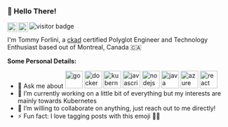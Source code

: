 ### 👋 Hello There!

<a href="https://twitter.com/tommy_forlini">
  <img align="left" alt="Tommy Forlini | Twitter" width="22px" src="https://www.vectorlogo.zone/logos/twitter/twitter-icon.svg" />
</a>
<a href="https://www.linkedin.com/in/tommy-forlini-22225031/">
  <img align="left" alt="Tommy's LinkedIn Profile" width="22px" src="https://www.vectorlogo.zone/logos/linkedin/linkedin-icon.svg" />
</a>
<a>
<img src="https://visitor-badge.glitch.me/badge?page_id=page.id" alt="visitor badge"/>

<br />

I'm Tommy Forlini, a [ckad](https://www.youracclaim.com/badges/25d4460b-aaf5-4cb8-af9a-129b180fcea5/linked_in) certified Polyglot Engineer and Technology Enthusiast based out of Montreal, Canada 🇨🇦

**Some Personal Details:**

- 💬 Ask me about <img src="https://www.vectorlogo.zone/logos/golang/golang-icon.svg" alt="go" width="40" height="40"/> <img src="https://www.vectorlogo.zone/logos/docker/docker-icon.svg" alt="docker" width="40" height="40"/> <img src="https://www.vectorlogo.zone/logos/kubernetes/kubernetes-icon.svg" alt="kubernetes" width="40" height="40"/> <img src="https://www.vectorlogo.zone/logos/javascript/javascript-icon.svg" alt="javascript" width="40" height="40"/> <img src="https://www.vectorlogo.zone/logos/nodejs/nodejs-icon.svg" alt="nodejs" width="40" height="40"/> <img 
src="https://www.vectorlogo.zone/logos/java/java-icon.svg" alt="java" width="40" height="40"/> <img src="https://www.vectorlogo.zone/logos/microsoft_azure/microsoft_azure-icon.svg" alt="azure" width="40" height="40"/> <img src="https://www.vectorlogo.zone/logos/reactjs/reactjs-icon.svg" alt="react" width="40" height="40"/>
- 🔭 I’m currently working on a little bit of everything but my interests are mainly towards Kubernetes
- 🤝 I’m willing to collaborate on anything, just reach out to me directly!
- ⚡ Fun fact: I love tagging posts with this emoji 🤷‍♂️

<!--
**tommyforlini/tommyforlini** is a ✨ _special_ ✨ repository because its `README.md` (this file) appears on your GitHub profile.

Here are some ideas to get you started:

- 🌱 I’m currently learning ...
- 🤔 I’m looking for help with ...
- 📫 How to reach me: ...
- 😄 Pronouns: ...
-->
